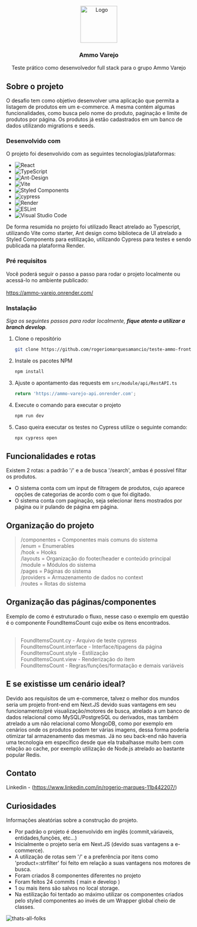 <!-- LOGO DO PROJETO  -->
<br />
<div align="center">
  <a>
    <img src="https://media.licdn.com/dms/image/C4D0BAQFK7bRgmryn0Q/company-logo_200_200/0/1649165120647?e=1690416000&v=beta&t=DdPk_TeqiACWtAiV663WyGOsa1TA6KJyIPhmH81WDdE" alt="Logo" width="100" height="100">
  </a>

  <h3 align="center">Ammo Varejo</h3>

  <p align="center">
    Teste prático como desenvolvedor full stack para o grupo Ammo Varejo
  </p>
</div>


<!-- SOBRE O PROJETO -->
## Sobre o projeto

O desafio tem como objetivo  desenvolver uma aplicação que permita a listagem de produtos em um e-commerce. A mesma contém algumas funcionalidades, como busca pelo nome do produto, paginação e limite de produtos por página. Os produtos já estão cadastrados em um banco de dados utilizando migrations e seeds.

### Desenvolvido com 

O projeto foi desenvolvido com as seguintes tecnologias/plataformas:

* ![React](https://img.shields.io/badge/react-%2320232a.svg?style=for-the-badge&logo=react&logoColor=%2361DAFB)
* ![TypeScript](https://img.shields.io/badge/typescript-%23007ACC.svg?style=for-the-badge&logo=typescript&logoColor=white)
* ![Ant-Design](https://img.shields.io/badge/-AntDesign-%230170FE?style=for-the-badge&logo=ant-design&logoColor=white)
* ![Vite](https://img.shields.io/badge/vite-%23646CFF.svg?style=for-the-badge&logo=vite&logoColor=white)
* ![Styled Components](https://img.shields.io/badge/styled--components-DB7093?style=for-the-badge&logo=styled-components&logoColor=white)
* ![cypress](https://img.shields.io/badge/-cypress-%23E5E5E5?style=for-the-badge&logo=cypress&logoColor=058a5e)
* ![Render](https://img.shields.io/badge/Render-%46E3B7.svg?style=for-the-badge&logo=render&logoColor=white)
* ![ESLint](https://img.shields.io/badge/ESLint-4B3263?style=for-the-badge&logo=eslint&logoColor=white)
* ![Visual Studio Code](https://img.shields.io/badge/Visual%20Studio%20Code-0078d7.svg?style=for-the-badge&logo=visual-studio-code&logoColor=white)

De forma resumida no projeto foi utilizado React atrelado ao Typescript, utilizando Vite como starter, Ant design como biblioteca de UI atrelado a Styled Components para estilização, utilizando Cypress para testes e sendo publicada na plataforma Render.

<!-- Primeiros passos -->

### Pré requisitos

Você poderá seguir o passo a passo para rodar o projeto localmente ou acessá-lo no ambiente publicado: 
</br>
</br>
https://ammo-varejo.onrender.com/

### Instalação

_Siga os seguintes passos para rodar localmente, **fique atento a utilizar a branch develop**._

1. Clone o repositório
   ```sh
   git clone https://github.com/rogeriomarquesamancio/teste-ammo-frontend.git
   ```
2. Instale os pacotes NPM
   ```sh
   npm install
   ```
3. Ajuste o apontamento das requests em `src/module/api/RestAPI.ts`
   ```js
   return 'https://ammo-varejo-api.onrender.com';
   ```
4. Execute o comando para executar o projeto
   ```js
   npm run dev
   ```
5. Caso queira executar os testes no Cypress utilize o seguinte comando:
   ```js
   npx cypress open
   ```

<!-- FUNCIONALIDADES E ROTAS -->
## Funcionalidades e rotas

Existem 2 rotas: a padrão '/' e a de busca '/search', ambas é possível filtar os produtos.
* O sistema conta com um input de filtragem de produtos, cujo aparece opções de categorias de acordo com o que foi digitado.
* O sistema conta com paginação, seja selecionar itens mostrados por página ou ir pulando de página em página.

<!-- ORGANIZAÇÃO -->
## Organização do projeto

> /componentes = Componentes mais comuns do sistema </br>
> /enum = Enumerables </br>
> /hook = Hooks </br>
> /layouts = Organização do footer/header e conteúdo principal </br>
> /module = Módulos do sistema </br>
> /pages = Páginas do sistema </br>
> /providers = Armazenamento de dados no context </br>
> /routes = Rotas do sistema </br>

## Organização das páginas/componentes

Exemplo de como é estruturado o fluxo, nesse caso o exemplo em questão é o componente FoundItemsCount cujo exibe os itens encontrados. </br> </br>
> FoundItemsCount.cy - Arquivo de teste cypress </br>
> FoundItemsCount.interface - Interface/tipagens da página </br>
> FoundItemsCount.style - Estilização </br>
> FoundItemsCount.view - Renderização do item </br>
> FoundItemsCount - Regras/funções/formatação e demais variáveis </br>

<!-- E SE MELHORARMOS? -->
## E se existisse um cenário ideal?
Devido aos requisitos de um e-commerce, talvez o melhor dos mundos seria um projeto front-end em Next.JS devido suas vantagens em seu funcionamento/pré visualização/motores de busca,
atrelado a um banco de dados relacional como MySQL/PostgreSQL ou derivados, mas também atrelado a um não relacional como MongoDB, como por exemplo em cenários onde os produtos podem ter várias imagens,
dessa forma poderia otimizar tal armazenamento das mesmas. Já no seu back-end não haveria uma tecnologia em específico desde que ela trabalhasse muito bem com relação ao cache,
por exemplo utilização de Node.js atrelado ao bastante popular Redis.

<!-- CONTATO -->
## Contato

Linkedin - (https://www.linkedin.com/in/rogerio-marques-11b442207/)

<!-- CURIOSIDADES -->
## Curiosidades

Informações aleatórias sobre a construção do projeto.

* Por padrão o projeto é desenvolvido em inglês (commit,váriaveis, entidades,funções, etc...)
* Inicialmente o projeto seria em Next.JS (devido suas vantagens a e-commerce).
* A utilização de rotas sem '/' e a preferência por itens como 'product=:strfilter' foi feito em relação a suas vantagens nos motores de busca.
* Foram criados 8 componentes diferentes no projeto
* Foram feitos 24 commits ( main e develop )
* 1 ou mais itens são salvos no local storage.
* Na estilização foi tentado ao máximo utilizar os componentes criados pelo styled componentes ao invés de um Wrapper global cheio de classes.


![thats-all-folks](https://user-images.githubusercontent.com/56399623/233857138-cf602f90-35b3-472e-9615-3f8bc001380b.gif)
